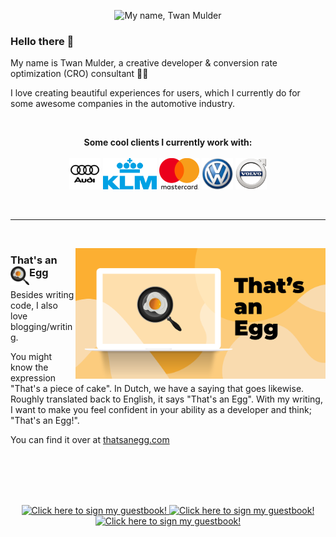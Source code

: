 <p align="center">
  <img src="https://gist.githubusercontent.com/twanmulder/9977feb62f29dc3ce43f5f02b62eb8a9/raw/4d44b81be9c4d7a5654b937578a0a5589912a11e/my-name.gif" alt="My name, Twan Mulder"> 
</p>

### Hello there 👋

My name is Twan Mulder, a creative developer & conversion rate optimization (CRO) consultant 👨‍💻

I love creating beautiful experiences for users, which I currently do for some awesome companies in the automotive industry.

<br/>
<p align="center">
  <b>Some cool clients I currently work with:</b>
  <br/>
  <br/>
  <img height="50" src="./audi_logo.png">
  <img height="50" src="./klm_logo.png">
  <img height="50" src="./mastercard_logo.png">
  <img height="50" src="./volkswagen_logo.png">
  <img height="50" src="./volvo_logo.png">
</p>
<br/>

---
<br/>
<p>
  <a href="https://thatsanegg.com"><img width="400" align='right' src="./meta-image.png"></a>
</p>

### That's an Egg <img width="30" align="left" src="./egg.png"/>

Besides writing code, I also love blogging/writing. 

You might know the expression "That's a piece of cake". In Dutch, we have a saying that goes likewise. Roughly translated back to English, it says "That's an Egg". With my writing, I want to make you feel confident in your ability as a developer and think; "That's an Egg!".

You can find it over at [thatsanegg.com](https://waylonwalker.com)

<br/>
<br/>
<br/>
<br/>
<p align="center">
  <a href="https://gist.github.com/twanmulder/8490e9e24173896845d4c534f0c7b0f6">
    <img src="https://gist.githubusercontent.com/twanmulder/5cd9a168e47368f057206073ddc23f78/raw/dd413ad10ba6ef8a86216887f39832fd6f512f15/fire.gif" alt="Click here to sign my guestbook!">
    <img src="https://gist.githubusercontent.com/twanmulder/8490e9e24173896845d4c534f0c7b0f6/raw/92897650d42b5fdb968b466b40e070168367df55/guestbook.gif" alt="Click here to sign my guestbook!">
    <img src="https://gist.githubusercontent.com/twanmulder/5cd9a168e47368f057206073ddc23f78/raw/dd413ad10ba6ef8a86216887f39832fd6f512f15/fire.gif" alt="Click here to sign my guestbook!">
  </a>
</p>
